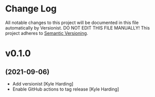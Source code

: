 # Change Log

All notable changes to this project will be documented in this file
automatically by Versionist. DO NOT EDIT THIS FILE MANUALLY!
This project adheres to [Semantic Versioning](http://semver.org/).

# v0.1.0
## (2021-09-06)

* Add versionist [Kyle Harding]
* Enable GitHub actions to tag release [Kyle Harding]
